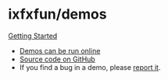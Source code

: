 # ixfxfun/demos
 
 [Getting Started](https://ixfx.fun/guides/getting-started/)

* [Demos can be run online](https://demos.ixfx.fun/)
* [Source code on GitHub](https://github.com/ixfxfun/demos/)
* If you find a bug in a demo, please [report it](https://github.com/ixfxfun/demos/issues).
